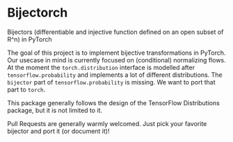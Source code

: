 # Bijectorch
Bijectors (differentiable and injective function defined on an open subset of R^n) in PyTorch

The goal of this project is to implement bijective transformations in PyTorch. 
Our usecase in mind is currently focused on (conditional) normalizing flows.
At the moment the `torch.distribution` interface is modelled after `tensorflow.probability` and implements a lot of different distributions.
The `bijector` part of `tensorflow.probability` is missing. We want to port that part to `torch`. 

This package generally follows the design of the TensorFlow Distributions package, but it is not limited to it.

Pull Requests are generally warmly welcomed. Just pick your favorite bijector and port it (or document it)!

